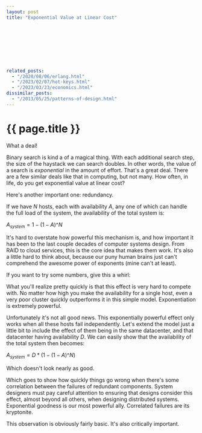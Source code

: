```yaml
---
layout: post
title: "Exponential Value at Linear Cost"









related_posts:
  - "/2020/08/06/erlang.html"
  - "/2023/02/07/hot-keys.html"
  - "/2023/03/23/economics.html"
dissimilar_posts:
  - "/2013/05/25/patterns-of-design.html"
---
```

{{ page.title }}
================

<p class="meta">What a deal!</p>


<script>
  MathJax = {
    tex: {inlineMath: [['$', '$'], ['\\(', '\\)']]}
  };
</script>
<script id="MathJax-script" async src="https://cdn.jsdelivr.net/npm/mathjax@3/es5/tex-mml-chtml.js"></script>
<script src="https://cdn.jsdelivr.net/npm/vega@5"></script>
<script src="https://cdn.jsdelivr.net/npm/vega-lite@4"></script>
<script src="https://cdn.jsdelivr.net/npm/vega-embed@6"></script>

Binary search is kind a of a magical thing. With each additional search step, the size of the haystack we can search doubles. In other words, the value of a search is *exponential* in the amount of effort. That's a great deal. There are a few similar deals like that in computing, but not many. How often, in life, do you get exponential value at linear cost?

Here's another important one: redundancy.

If we have $N$ hosts, each with availability $A$, any one of which can handle the full load of the system, the availability of the total system is:

$A_{system} = 1 - (1 - A)\^N$

It's hard to overstate how powerful this mechanism is, and how important it has been to the last couple decades of computer systems design. From RAID to cloud services, this is the core idea that makes them work. It's also a little hard to think about, because our puny human brains just can't comprehend the awesome power of exponents (mine can't at least).

If you want to try some numbers, give this a whirl:

<div id="vis"></div>

<script type="text/javascript">
  function make_data(n, host_avail, dc_avail) {
      let data = [];
      for (let i = 0; i < n; i++) {
        data.push({
          "x": i,
          "y": dc_avail * (1 - (1 - host_avail)**i),
        });
      }
      return data;
  }

  function updateView(view) {
    let new_data = make_data(view.signal('Hosts'), view.signal('HostAvail'), 1.0);
    view.change('points', vega.changeset().remove(vega.truthy).insert(new_data)).runAsync();
  }

  var spec = "https://brooker.co.za/blog/resources/redundancy_vega_lite_spec.json";
  vegaEmbed('#vis', spec).then(function(result) {
    updateView(result.view);
    result.view.addSignalListener('HostAvail', function(name, value) {
      updateView(result.view);
    });
    result.view.addSignalListener('Hosts', function(name, value) {
      updateView(result.view);
    });
  }).catch(console.error);
</script>

What you'll realize pretty quickly is that this effect is very hard to compete with. No matter how high you make the availability for a single host, even a very poor cluster quickly outperforms it in this simple model. Exponentiation is extremely powerful.

Unfortunately it's not all good news. This exponentially powerful effect only works when all these hosts fail independently. Let's extend the model just a little bit to include the effect of them being in the same datacenter, and that datacenter having availability $D$. We can easily show that the availability of the total system then becomes:

$A_{system} = D * (1 - (1 - A)\^N)$

Which doesn't look nearly as good.

<div id="vis2"></div>

<script type="text/javascript">
  function updateView2(view) {
    let new_data = make_data(view.signal('Hosts'), view.signal('HostAvail'), view.signal('DCAvail'));
    view.change('points', vega.changeset().remove(vega.truthy).insert(new_data)).runAsync();
  }

  var spec = "https://brooker.co.za/blog/resources/redundancy_2_vega_lite_spec.json";
  vegaEmbed('#vis2', spec).then(function(result) {
    updateView(result.view);
    result.view.addSignalListener('HostAvail', function(name, value) {
      updateView2(result.view);
    });
    result.view.addSignalListener('Hosts', function(name, value) {
      updateView2(result.view);
    });
    result.view.addSignalListener('DCAvail', function(name, value) {
      updateView2(result.view);
    });
  }).catch(console.error);
</script>

Which goes to show how quickly things go wrong when there's some correlation between the failures of redundant components. System designers must pay careful attention to ensuring that designs consider this effect, almost beyond all others, when designing distributed systems. Exponential goodness is our most powerful ally. Correlated failures are its kryptonite.

This observation is obviously fairly basic. It's also critically important.